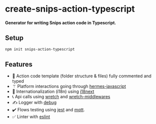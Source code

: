 # create-snips-action-typescript
#### Generator for writing Snips action code in Typescript.

## Setup

```bash
npm init snips-action-typescript
```

## Features

- 🐚 Action code template (folder structure & files) fully commented and typed
- ⚚ Platform interactions going through [hermes-javascript](https://www.npmjs.com/package/hermes-javascript)
- 💬 Internationalization (i18n) using [i18next](https://www.i18next.com)
- 📞 Api calls using [wretch](https://github.com/elbywan/wretch) and [wretch-middlewares](https://github.com/elbywan/wretch-middlewares)
- ✍️ Logger with [debug](https://github.com/visionmedia/debug)
- ✔️ Flows testing using [jest](https://jestjs.io/) and [mqtt](https://github.com/mqttjs).
- ✅ Linter with [eslint](https://eslint.org/)
